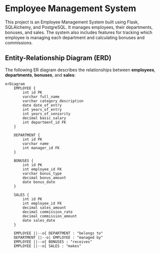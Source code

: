 # Employee Management System

This project is an Employee Management System built using Flask, SQLAlchemy, and PostgreSQL. It manages employees, their departments, bonuses, and sales. The system also includes features for tracking which employee is managing each department and calculating bonuses and commissions.

## Entity-Relationship Diagram (ERD)

The following ER diagram describes the relationships between **employees**, **departments**, **bonuses**, and **sales**:

```mermaid
erDiagram
    EMPLOYEE {
        int id PK
        varchar full_name
        varchar category_description
        date date_of_entry
        int years_of_entry
        int years_of_seniority
        decimal basic_salary
        int department_id FK
    }
    
    DEPARTMENT {
        int id PK
        varchar name
        int manager_id FK
    }

    BONUSES {
        int id PK
        int employee_id FK
        varchar bonus_type
        decimal bonus_amount
        date bonus_date
    }

    SALES {
        int id PK
        int employee_id FK
        decimal sales_amount
        decimal commission_rate
        decimal commission_amount
        date sales_date
    }

    EMPLOYEE ||--o{ DEPARTMENT : "belongs to"
    DEPARTMENT ||--o| EMPLOYEE : "managed by"
    EMPLOYEE ||--o{ BONUSES : "receives"
    EMPLOYEE ||--o{ SALES : "makes"
